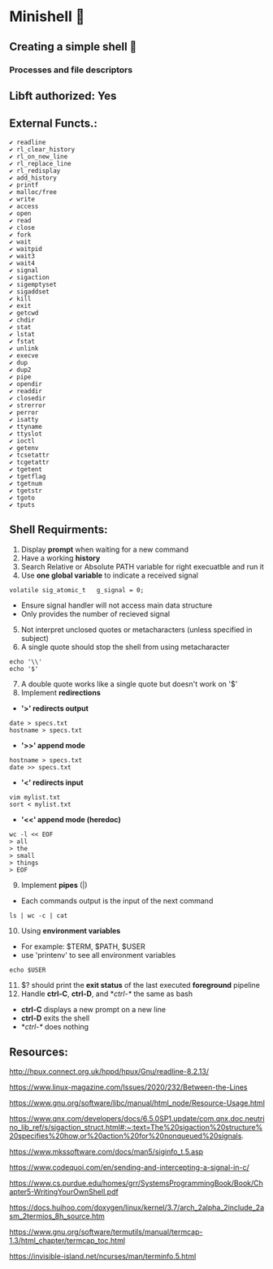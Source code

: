 # Minishell 🐚
## Creating a simple shell 🦪
### Processes and file descriptors
## Libft authorized: Yes
## External Functs.:
	✔️ readline
	✔️ rl_clear_history
	✔️ rl_on_new_line
	✔️ rl_replace_line
	✔️ rl_redisplay
	✔️ add_history
	✔️ printf
	✔️ malloc/free
	✔️ write
	✔️ access
	✔️ open
	✔️ read
	✔️ close
	✔️ fork
	✔️ wait
	✔️ waitpid
	✔️ wait3
	✔️ wait4
	✔️ signal
	✔️ sigaction
	✔️ sigemptyset
	✔️ sigaddset
	✔️ kill
	✔️ exit
	✔️ getcwd
	✔️ chdir
	✔️ stat
	✔️ lstat
	✔️ fstat
	✔️ unlink
	✔️ execve
	✔️ dup
	✔️ dup2
	✔️ pipe
	✔️ opendir
	✔️ readdir
	✔️ closedir
	✔️ strerror
	✔️ perror
	✔️ isatty
	✔️ ttyname
	✔️ ttyslot
	✔️ ioctl
	✔️ getenv
	✔️ tcsetattr
	✔️ tcgetattr
	✔️ tgetent
	✔️ tgetflag
	✔️ tgetnum
	✔️ tgetstr
	✔️ tgoto
	✔️ tputs


## Shell Requirments:

1. Display **prompt** when waiting for a new command
2. Have a working **history**
3. Search Relative or Absolute PATH variable for right execuatble and run it
4. Use **one global variable** to indicate a received signal
 ```
volatile sig_atomic_t	g_signal = 0;
 ```
* Ensure signal handler will not access main data structure
* Only provides the number of recieved signal
5. Not interpret unclosed quotes or metacharacters (unless specified in subject)
6. A single quote should stop the shell from using metacharacter
```
echo '\\'
echo '$'
```
7. A double quote works like a single quote but doesn't work on '$'
8. Implement **redirections**
* **'>' redirects output**
```
date > specs.txt 
hostname > specs.txt 
```
* **'>>' append mode**
```
hostname > specs.txt 
date >> specs.txt 
```
* **'<' redirects input** 
```
vim mylist.txt
sort < mylist.txt
```
* **'<<' append mode (heredoc)**
```
wc -l << EOF
> all
> the
> small
> things
> EOF
```
9. Implement **pipes** (|) 
* Each commands output is the input of the next command
```
ls | wc -c | cat
```
10. Using **environment variables**
* For example: $TERM, $PATH, $USER
* use 'printenv' to see all environment variables
```
echo $USER
```
11. $? should print the **exit status** of the last executed **foreground** pipeline
12. Handle **ctrl-C**, **ctrl-D**, and **ctrl-\** the same as bash
* **ctrl-C** displays a new prompt on a new line
* **ctrl-D** exits the shell
* **ctrl-\** does nothing

## Resources:

http://hpux.connect.org.uk/hppd/hpux/Gnu/readline-8.2.13/

https://www.linux-magazine.com/Issues/2020/232/Between-the-Lines

https://www.gnu.org/software/libc/manual/html_node/Resource-Usage.html

https://www.qnx.com/developers/docs/6.5.0SP1.update/com.qnx.doc.neutrino_lib_ref/s/sigaction_struct.html#:~:text=The%20sigaction%20structure%20specifies%20how,or%20action%20for%20nonqueued%20signals.

https://www.mkssoftware.com/docs/man5/siginfo_t.5.asp

https://www.codequoi.com/en/sending-and-intercepting-a-signal-in-c/

https://www.cs.purdue.edu/homes/grr/SystemsProgrammingBook/Book/Chapter5-WritingYourOwnShell.pdf

https://docs.huihoo.com/doxygen/linux/kernel/3.7/arch_2alpha_2include_2asm_2termios_8h_source.htm

https://www.gnu.org/software/termutils/manual/termcap-1.3/html_chapter/termcap_toc.html

https://invisible-island.net/ncurses/man/terminfo.5.html
